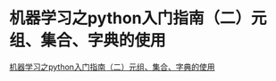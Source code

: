 # 机器学习之python入门指南（二）元组、集合、字典的使用
[机器学习之python入门指南（二）元组、集合、字典的使用](https://aiwithcloud.com/2021/04/23/%e6%9c%ba%e5%99%a8%e5%ad%a6%e4%b9%a0%e4%b9%8bpython%e5%85%a5%e9%97%a8%e6%8c%87%e5%8d%97%ef%bc%88%e4%ba%8c%ef%bc%89%e5%85%83%e7%bb%84%e3%80%81%e9%9b%86%e5%90%88%e3%80%81%e5%ad%97%e5%85%b8%e7%9a%84/)